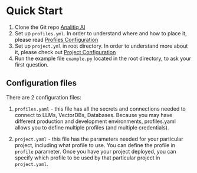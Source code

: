 # Quick Start
1. Clone the Git repo [Analitiq AI](https://github.com/analitiq-ai/analitiq)
2. Set up `profiles.yml`. In order to understand where and how to place it, please read [Profiles Configuration](https://github.com/analitiq-ai/analitiq)
3. Set up `project.yml` in root directory. In order to understand more about it, please check out [Project Configuration](https://github.com/analitiq-ai/analitiq)
4. Run the example file `example.py` located in the root directory, to ask your first question.

## Configuration files
There are 2 configuration files:

1. `profiles.yaml` - this file has all the secrets and connections needed to connect to LLMs, VectorDBs, Databases. Because you may have different production and development environments, profiles.yaml allows you to define multiple profiles (and multiple credentials).

2. `project.yaml` - this file has the parameters needed for your particular project, including what profile to use. You can define the profile in `profile` parameter.
   Once you have your project deployed, you can specify which profile to be used by that particular project in `project.yaml`.

